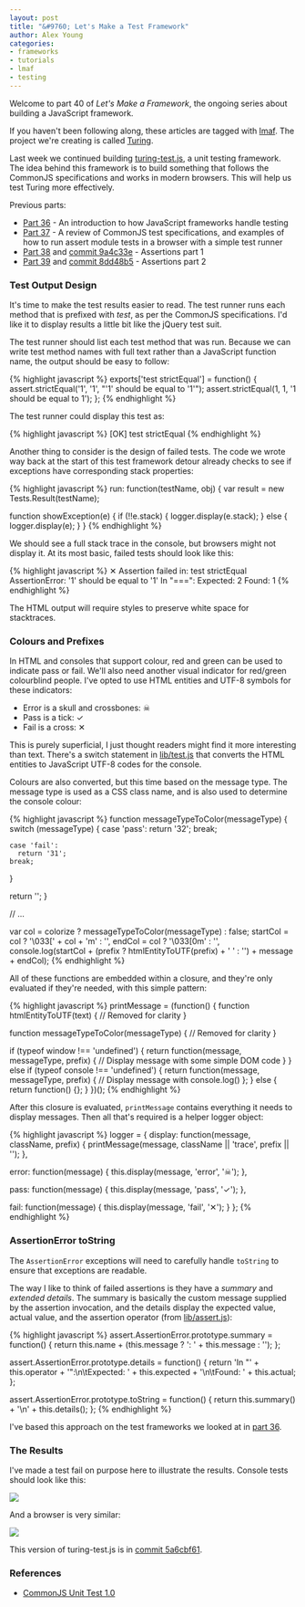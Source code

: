 ```yaml
---
layout: post
title: "&#9760; Let's Make a Test Framework"
author: Alex Young
categories: 
- frameworks
- tutorials
- lmaf
- testing
---
```


Welcome to part 40 of *Let's Make a Framework*, the ongoing series about building a JavaScript framework.

If you haven't been following along, these articles are tagged with [lmaf](http://dailyjs.com/tags.html#lmaf). The project we're creating is called [Turing](http://github.com/alexyoung/turing.js).

Last week we continued building [turing-test.js](https://github.com/alexyoung/turing-test.js), a unit testing framework. The idea behind this framework is to build something that follows the CommonJS specifications and works in modern browsers. This will help us test Turing more effectively.

Previous parts:

-   [Part 36](http://dailyjs.com/2010/10/28/framework-part-36/) - An introduction to how JavaScript frameworks handle testing
-   [Part 37](http://dailyjs.com/2010/11/04/framework-part-37/) - A review of CommonJS test specifications, and examples of how to run assert module tests in a browser with a simple test runner
-   [Part 38](http://dailyjs.com/2010/11/11/framework-part-38/) and [commit 9a4c33e](https://github.com/alexyoung/turing-test.js/commit/9a4c33e79cbeb0bf2a719bc155590bdb14c7390b) - Assertions part 1
-   [Part 39](http://dailyjs.com/2010/11/18/framework-part-39/) and [commit 8dd48b5](https://github.com/alexyoung/turing-test.js/commit/8dd48b5b6da1e26ab7f194bded8ad4c1f9abae6a) - Assertions part 2

### Test Output Design

It's time to make the test results easier to read. The test runner runs each method that is prefixed with *test*, as per the CommonJS specifications. I'd like it to display results a little bit like the jQuery test suit.

The test runner should list each test method that was run. Because we can write test method names with full text rather than a JavaScript function name, the output should be easy to follow:

{% highlight javascript %}
exports['test strictEqual'] = function() {
  assert.strictEqual('1', '1', "'1' should be equal to '1'");
  assert.strictEqual(1, 1, '1 should be equal to 1');
};
{% endhighlight %}

The test runner could display this test as:

{% highlight javascript %}
[OK] test strictEqual
{% endhighlight %}

Another thing to consider is the design of failed tests. The code we wrote way back at the start of this test framework detour already checks to see if exceptions have corresponding stack properties:

{% highlight javascript %}
run: function(testName, obj) {
  var result = new Tests.Result(testName);

  function showException(e) {
    if (!!e.stack) {
      logger.display(e.stack);
    } else {
      logger.display(e);
    }
  }
{% endhighlight %}

We should see a full stack trace in the console, but browsers might not display it. At its most basic, failed tests should look like this:

{% highlight javascript %}
✕ Assertion failed in: test strictEqual
  AssertionError: '1' should be equal to '1'
  In "===":
    Expected: 2
    Found: 1
{% endhighlight %}

The HTML output will require styles to preserve white space for stacktraces.

### Colours and Prefixes

In HTML and consoles that support colour, red and green can be used to indicate pass or fail. We'll also need another visual indicator for red/green colourblind people. I've opted to use HTML entities and UTF-8 symbols for these indicators:

-   Error is a skull and crossbones: ☠
-   Pass is a tick: ✓
-   Fail is a cross: ✕

This is purely superficial, I just thought readers might find it more interesting than text. There's a switch statement in [lib/test.js](https://github.com/alexyoung/turing-test.js/blob/5a6cbf61cdad29e688d8c1288c65ce83867f1122/lib/test.js) that converts the HTML entities to JavaScript UTF-8 codes for the console.

Colours are also converted, but this time based on the message type. The message type is used as a CSS class name, and is also used to determine the console colour:

{% highlight javascript %}
function messageTypeToColor(messageType) {
  switch (messageType) {
    case 'pass':
      return '32';
    break;

    case 'fail':
      return '31';
    break;
  }

  return '';
}

// ...

var col    = colorize ? messageTypeToColor(messageType) : false;
  startCol = col ? '\033[' + col + 'm' : '',
  endCol   = col ? '\033[0m' : '',
console.log(startCol + (prefix ? htmlEntityToUTF(prefix) + ' ' : '') + message + endCol);
{% endhighlight %}

All of these functions are embedded within a closure, and they're only evaluated if they're needed, with this simple pattern:

{% highlight javascript %}
printMessage = (function() {
  function htmlEntityToUTF(text) {
    // Removed for clarity
  }

  function messageTypeToColor(messageType) {
    // Removed for clarity
  }

  if (typeof window !== 'undefined') {
    return function(message, messageType, prefix) {
      // Display message with some simple DOM code
    }
  } else if (typeof console !== 'undefined') {
    return function(message, messageType, prefix) {
      // Display message with console.log()
    };
  } else {
    return function() {};
  }
})();
{% endhighlight %}

After this closure is evaluated, <code>printMessage</code> contains everything it needs to display messages. Then all that's required is a helper logger object:

{% highlight javascript %}
logger = {
  display: function(message, className, prefix) {
    printMessage(message, className || 'trace', prefix || '');
  },

  error: function(message) {
    this.display(message, 'error', '&#9760;');
  },

  pass: function(message) {
    this.display(message, 'pass', '&#10003;');
  },

  fail: function(message) {
    this.display(message, 'fail', '&#10005;');
  }
};
{% endhighlight %}

### AssertionError toString

The <code>AssertionError</code> exceptions will need to carefully handle <code>toString</code> to ensure that exceptions are readable.

The way I like to think of failed assertions is they have a *summary* and *extended details*. The summary is basically the custom message supplied by the assertion invocation, and the details display the expected value, actual value, and the assertion operator (from [lib/assert.js](https://github.com/alexyoung/turing-test.js/blob/8dd48b5b6da1e26ab7f194bded8ad4c1f9abae6a/lib/assert.js)):

{% highlight javascript %}
assert.AssertionError.prototype.summary = function() {
  return this.name + (this.message ? ': ' + this.message : '');
};

assert.AssertionError.prototype.details = function() {
  return 'In "' + this.operator + '":\n\tExpected: ' + this.expected + '\n\tFound: ' + this.actual;
};

assert.AssertionError.prototype.toString = function() {
  return this.summary() + '\n' + this.details();
};
{% endhighlight %}

I've based this approach on the test frameworks we looked at in [part 36](http://dailyjs.com/2010/10/28/framework-part-36/).

### The Results

I've made a test fail on purpose here to illustrate the results. Console tests should look like this:

![](/images/posts/console_tt.png)

And a browser is very similar:

![](/images/posts/firefox_tt.png)

This version of turing-test.js is in [commit 5a6cbf61](https://github.com/alexyoung/turing-test.js/commit/5a6cbf61cdad29e688d8c1288c65ce83867f1122).

### References

-   [CommonJS Unit Test 1.0](http://wiki.commonjs.org/wiki/Unit_Testing/1.0)
